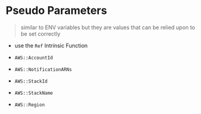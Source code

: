 # Pseudo Parameters

> similar to ENV variables but they are values that can be relied upon to be set correctly

- use the `Ref` Intrinsic Function

- `AWS::AccountId`
- `AWS::NotificationARNs`
- `AWS::StackId`
- `AWS::StackName`
- `AWS::Region`